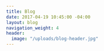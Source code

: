 ```yaml
---
title: Blog
date: 2017-04-19 10:45:00 -04:00
layout: blog
navigation_weight: 4
header:
  image: "/uploads/blog-header.jpg"
---
```


